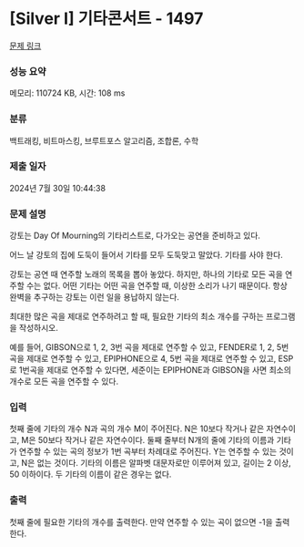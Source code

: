 # [Silver I] 기타콘서트 - 1497 

[문제 링크](https://www.acmicpc.net/problem/1497) 

### 성능 요약

메모리: 110724 KB, 시간: 108 ms

### 분류

백트래킹, 비트마스킹, 브루트포스 알고리즘, 조합론, 수학

### 제출 일자

2024년 7월 30일 10:44:38

### 문제 설명

<p>강토는 Day Of Mourning의 기타리스트로, 다가오는 공연을 준비하고 있다.</p>

<p>어느 날 강토의 집에 도둑이 들어서 기타를 모두 도둑맞고 말았다. 기타를 사야 한다.</p>

<p>강토는 공연 때 연주할 노래의 목록을 뽑아 놓았다. 하지만, 하나의 기타로 모든 곡을 연주할 수는 없다. 어떤 기타는 어떤 곡을 연주할 때, 이상한 소리가 나기 때문이다. 항상 완벽을 추구하는 강토는 이런 일을 용납하지 않는다.</p>

<p>최대한 많은 곡을 제대로 연주하려고 할 때, 필요한 기타의 최소 개수를 구하는 프로그램을 작성하시오.</p>

<p>예를 들어, GIBSON으로 1, 2, 3번 곡을 제대로 연주할 수 있고, FENDER로 1, 2, 5번 곡을 제대로 연주할 수 있고, EPIPHONE으로 4, 5번 곡을 제대로 연주할 수 있고, ESP로 1번곡을 제대로 연주할 수 있다면, 세준이는 EPIPHONE과 GIBSON을 사면 최소의 개수로 모든 곡을 연주할 수 있다. </p>

### 입력 

 <p>첫째 줄에 기타의 개수 N과 곡의 개수 M이 주어진다. N은 10보다 작거나 같은 자연수이고, M은 50보다 작거나 같은 자연수이다. 둘째 줄부터 N개의 줄에 기타의 이름과 기타가 연주할 수 있는 곡의 정보가 1번 곡부터 차례대로 주어진다. Y는 연주할 수 있는 것이고, N은 없는 것이다. 기타의 이름은 알파벳 대문자로만 이루어져 있고, 길이는 2 이상, 50 이하이다. 두 기타의 이름이 같은 경우는 없다.</p>

### 출력 

 <p>첫째 줄에 필요한 기타의 개수를 출력한다. 만약 연주할 수 있는 곡이 없으면 -1을 출력한다.</p>

